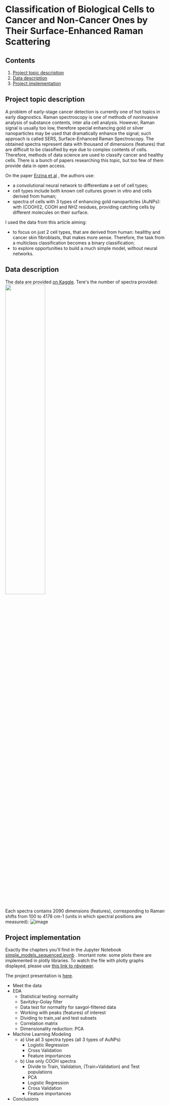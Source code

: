 # Classification of Biological Cells to Cancer and Non-Cancer Ones by Their Surface-Enhanced Raman Scattering

## Contents
1. [Project topic description](Project-topic-description)
2. [Data description](Data-description)
3. [Project implementation](Project-implementation)

## Project topic description

A problem of early-stage cancer detection is currently one of hot topics in early diagnostics. Raman spectroscopy is one of methods of noninvasive analysis of substance contents, inter alia cell analysis. However, Raman signal is usually too low, therefore special enhancing gold or silver nanoparticles may be used that dramatically enhance the signal; such approach is called SERS, Surface-Enhanced Raman Spectroscopy. The obtained spectra represent data with thousand of dimensions (features) that are difficult to be classified by eye due to complex contents of cells. Therefore, methods of data science are used to classify cancer and healthy cells. There is a bunch of papers researching this topic, but too few of them provide data in open access. 

On the paper [Erzina et al](https://doi.org/10.1016/j.snb.2020.127660) , the authors use:
* a convolutional neural network to differentiate a set of cell types;
* cell types include both known cell cultures grown in vitro and cells derived from human;
* spectra of cells with 3 types of enhancing gold nanoparticles (AuNPs): with (COOH)2, COOH and NH2 residues, providing catching cells by different molecules on their surface.

I used the data from this article aiming:
* to focus on just 2 cell types, that are derived from human: heallthy and cancer skin fibroblasts, that makes more sense. Therefore, the task from a multiclass classification becomes a binary classification;
* to explore opportunities to build a much simple model, without neural networks.

## Data description
The data are provided [on Kaggle](https://www.kaggle.com/datasets/andriitrelin/cells-raman-spectra). Tere's the number of spectra provided:
<img src=https://user-images.githubusercontent.com/47527688/221403742-d615b0b8-cc35-4af6-b02b-9ce1f18d3077.png width=50% height=50%>

Each spectra contains 2090 dimensions (features), corresponding to Raman shifts from 100 to 4178 cm-1 (units in which spectral positions are measured):
![image](https://user-images.githubusercontent.com/47527688/221404049-d7196010-8685-417f-8b65-81cf5de4f34e.png)

## Project implementation
Exactly the chapters you'll find in the Jupyter Notebook [simple_models_sequenced.ipynb](https://github.com/Asya23/Raman-SERS-cells-classification/blob/master/simple_models_sequenced.ipynb) .
Imortant note: some plots there are implemented in plotly libraries. To watch the file with plotly graphs displayed, please use [this link to nbviewer](https://nbviewer.org/github/Asya23/Raman-SERS-cells-classification/blob/master/simple_models_sequenced.ipynb).

The project presentation is [here](https://github.com/Asya23/Raman-SERS-cells-classification/blob/master/Raman%20analysis_EN.pdf).

* Meet the data
* EDA
  * Statistical testing: normality
  * Savitzky-Golay filter
  * Data test for normality for savgol-filtered data
  * Working with peaks (features) of interest
  * Dividing to train_val and test subsets
  * Correlation matrix
  * Dimensionality reduction: PCA
* Machine Learning Modeling
  * a) Use all 3 spectra types (all 3 types of AuNPs)
    * Logistic Regression
    * Cross Validation
    * Feature importances
  * b) Use only COOH spectra
    * Divide to Train, Validation, (Train+Validation) and Test populations
    * PCA
    * Logistic Regression
    * Cross Validation
    * Feature importances
* Conclusions
